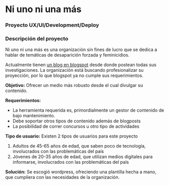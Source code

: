 # Ni uno ni una más
### Proyecto UX/UI/Development/Deploy

### Descripción del proyecto
Ni uno ni una más es una organización sin fines de lucro que se dedica a hablar de temáticas de desaparición forzada y feminicidios. 

Actualmente tienen [un blog en blogspot](http://niunoniunamas.blogspot.mx/) desde donde postean todas sus investigaciones. La organización está buscando profesionalizar su proyección, por lo que blogspot ya no cumple sus requerimientos.

__Objetivo:__ Ofrecer un medio más robusto desde el cual divulgar su contenido. 

__Requerimientos:__ 
- La herramienta requerida es, primordialmente un gestor de contenido de bajo mantenimiento. 
- Debe soportar otros tipos de contenido además de blogposts
- La posibilidad de correr concursos u otro tipo de actividades

__Tipo de usuario:__ Existen 2 tipos de usuarios para este proyecto
1. Adultos de 45-65 años de edad, que saben poco de tecnología, involucrados con las problemáticas del país
2. Jóvenes de 20-35 años de edad, que utilizan medios digitales para informarse, involucrados con las problemáticas del país

__Solución:__ Se escogió wordpress, ofreciendo una plantilla hecha a mano, que cumpliera con las necesidades de la organización.


